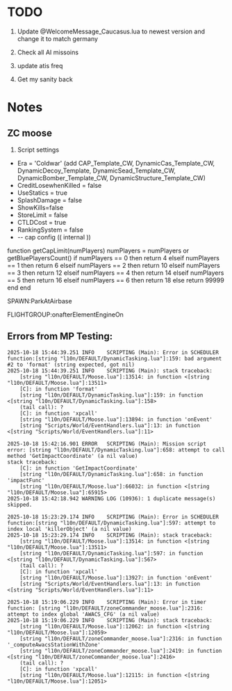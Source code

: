 # TODO

1. Update @WelcomeMessage_Caucasus.lua to newest version and change it to match germany

2. Check all AI missoins 

3. update atis freq

99. Get my sanity back


# Notes


## ZC moose
1. Script settings
- Era = 'Coldwar' (add CAP_Template_CW, DynamicCas_Template_CW, DynamicDecoy_Template, DynamicSead_Template_CW, DynamicBomber_Template_CW, DynamicStructure_Template_CW)
- CreditLosewhenKilled = false
- UseStatics = true
- SplashDamage = false
- ShowKills=false
- StoreLimit = false
- CTLDCost = true
- RankingSystem = false
- -- cap config (( internal ))

function getCapLimit(numPlayers)
    numPlayers = numPlayers or getBluePlayersCount()
    if numPlayers == 0 then
        return 4
    elseif numPlayers == 1 then
        return 6
    elseif numPlayers == 2 then
        return 10
    elseif numPlayers == 3 then
        return 12
    elseif numPlayers == 4 then
        return 14
    elseif numPlayers == 5 then
        return 16
    elseif numPlayers == 6 then
        return 18
    else
        return 99999
    end
end




SPAWN:ParkAtAirbase


FLIGHTGROUP:onafterElementEngineOn



## Errors from MP Testing:

```Log
2025-10-18 15:44:39.251 INFO    SCRIPTING (Main): Error in SCHEDULER function:[string "l10n/DEFAULT/DynamicTasking.lua"]:159: bad argument #2 to 'format' (string expected, got nil)
2025-10-18 15:44:39.251 INFO    SCRIPTING (Main): stack traceback:
	[string "l10n/DEFAULT/Moose.lua"]:13514: in function <[string "l10n/DEFAULT/Moose.lua"]:13511>
	[C]: in function 'format'
	[string "l10n/DEFAULT/DynamicTasking.lua"]:159: in function <[string "l10n/DEFAULT/DynamicTasking.lua"]:158>
	(tail call): ?
	[C]: in function 'xpcall'
	[string "l10n/DEFAULT/Moose.lua"]:13894: in function 'onEvent'
	[string "Scripts/World/EventHandlers.lua"]:13: in function <[string "Scripts/World/EventHandlers.lua"]:11>
```

```Log
2025-10-18 15:42:16.901 ERROR   SCRIPTING (Main): Mission script error: [string "l10n/DEFAULT/DynamicTasking.lua"]:658: attempt to call method 'GetImpactCoordinate' (a nil value)
stack traceback:
	[C]: in function 'GetImpactCoordinate'
	[string "l10n/DEFAULT/DynamicTasking.lua"]:658: in function 'impactFunc'
	[string "l10n/DEFAULT/Moose.lua"]:66032: in function <[string "l10n/DEFAULT/Moose.lua"]:65915>
2025-10-18 15:42:18.942 WARNING LOG (10936): 1 duplicate message(s) skipped.
```

```Log
2025-10-18 15:23:29.174 INFO    SCRIPTING (Main): Error in SCHEDULER function:[string "l10n/DEFAULT/DynamicTasking.lua"]:597: attempt to index local 'killerObject' (a nil value)
2025-10-18 15:23:29.174 INFO    SCRIPTING (Main): stack traceback:
	[string "l10n/DEFAULT/Moose.lua"]:13514: in function <[string "l10n/DEFAULT/Moose.lua"]:13511>
	[string "l10n/DEFAULT/DynamicTasking.lua"]:597: in function <[string "l10n/DEFAULT/DynamicTasking.lua"]:567>
	(tail call): ?
	[C]: in function 'xpcall'
	[string "l10n/DEFAULT/Moose.lua"]:13927: in function 'onEvent'
	[string "Scripts/World/EventHandlers.lua"]:13: in function <[string "Scripts/World/EventHandlers.lua"]:11>
```

```Log
2025-10-18 15:19:06.229 INFO    SCRIPTING (Main): Error in timer function: [string "l10n/DEFAULT/zoneCommander_moose.lua"]:2316: attempt to index global 'AWACS_CFG' (a nil value)
2025-10-18 15:19:06.229 INFO    SCRIPTING (Main): stack traceback:
	[string "l10n/DEFAULT/Moose.lua"]:12062: in function <[string "l10n/DEFAULT/Moose.lua"]:12059>
	[string "l10n/DEFAULT/zoneCommander_moose.lua"]:2316: in function '_computeAwacsStationWithZone'
	[string "l10n/DEFAULT/zoneCommander_moose.lua"]:2419: in function <[string "l10n/DEFAULT/zoneCommander_moose.lua"]:2416>
	(tail call): ?
	[C]: in function 'xpcall'
	[string "l10n/DEFAULT/Moose.lua"]:12115: in function <[string "l10n/DEFAULT/Moose.lua"]:12051>
```















